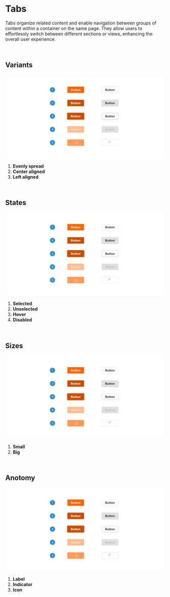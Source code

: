 # Tabs

Tabs organize related content and enable navigation between groups of content within a container on the same page. They allow users to effortlessly switch between different sections or views, enhancing the overall user experience.

</br>

## Variants

<img src="../../assets/images/components/button-states.jpg" alt="button-states" width="752"/>

1. <b>Evenly spread</b>
2. <b>Center aligned</b>
3. <b>Left aligned</b>

</br>


## States

<img src="../../assets/images/components/button-states.jpg" alt="button-states" width="752"/>

1. <b>Selected</b>
2. <b>Unselected</b>
3. <b>Hover</b>
4. <b>Disabled</b>

</br>


## Sizes

<img src="../../assets/images/components/button-states.jpg" alt="button-states" width="752"/>

1. <b>Small</b>
2. <b>Big</b>

</br>

## Anotomy

<img src="../../assets/images/components/button-states.jpg" alt="button-states" width="752"/>

1. <b>Label</b>
2. <b>Indicator</b>
3. <b>Icon</b>
